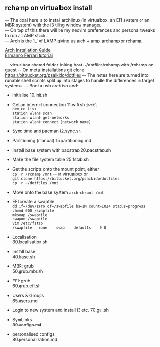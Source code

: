 ## rchamp on virtualbox install

-- The goal here is to install archlinux (in virtualbox, an EFI system or an MBR system) with the i3 tiling window manager.  
-- On top of this there will be my neovim preferences and personal tweaks to run a LAMP stack.  
-- Arch is the 'L' of LAMP giving us arch + amp, archamp or rchamp.

[Arch Installation Guide](https://wiki.archlinux.org/title/Installation_guide)  
[Ermanno Ferrari tutorial](https://youtu.be/8T0vvf1xm58)  

-- virtualbox shared folder linking host ~/dotfiles/rchamp with /rchamp on guest
-- On metal installations git clone https://bitbucket.org/psaikido/dotfiles
-- The notes here are turned into runable shell scripts split up into stages to handle the differences in target systems.
-- Boot a usb arch iso and:

- initialise
    10.init.sh
    
    
- Get an internet connection
    11.wifi.sh
    `iwctl`  
    `device list`  
    `station wlan0 scan`  
    `station wlan0 get-networks`  
    `station wlan0 connect [network name]`  


- Sync time and pacman
    12.sync.sh

 
- Partitioning (manual)
    15.partitioning.md


- Install base system with pacstrap
    20.pacstrap.sh


- Make the file system table
    25.fstab.sh
    
    
- Get the scripts onto the mount point, either  
    `cp -r /rchamp /mnt` -- in virtualbox or   
    `git clone https://bitbucket.org/psaikido/dotfiles`  
    `cp -r ~/dotfiles /mnt`  


- Move onto the base system
    `arch-chroot /mnt`  


- EFI create a swapfile  
    `dd if=/dev/zero of=/swapfile bs=1M count=1024 status=progress`  
    `chmod 600 /swapfile`  
    `mkswap /swapfile`  
    `swapon /swapfile`  
    `vim /etc/fstab`  
    `/swapfile   none    swap    defaults    0 0`  


- Localisation  
    30.localisation.sh  


- Install base   
    40.base.sh  


- MBR: grub  
    50.grub.mbr.sh  


- EFI: grub  
    60.grub.efi.sh  


- Users & Groups  
    65.users.md


- Login to new system and install i3 etc.
    70.gui.sh


- SymLinks  
    80.configs.md


- personalised configs  
    80.personalisation.md  

